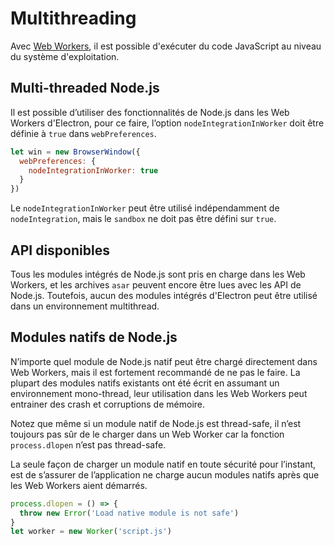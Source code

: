# Multithreading

Avec [Web Workers](https://developer.mozilla.org/en/docs/Web/API/Web_Workers_API/Using_web_workers), il est possible d'exécuter du code JavaScript au niveau du système d'exploitation.

## Multi-threaded Node.js

Il est possible d’utiliser des fonctionnalités de Node.js dans les Web Workers d'Electron, pour ce faire, l’option `nodeIntegrationInWorker` doit être définie à `true` dans `webPreferences`.

```javascript
let win = new BrowserWindow({
  webPreferences: {
    nodeIntegrationInWorker: true
  }
})
```

Le `nodeIntegrationInWorker` peut être utilisé indépendamment de `nodeIntegration`, mais le `sandbox` ne doit pas être défini sur `true`.

## API disponibles

Tous les modules intégrés de Node.js sont pris en charge dans les Web Workers, et les archives `asar` peuvent encore être lues avec les API de Node.js. Toutefois, aucun des modules intégrés d'Electron peut être utilisé dans un environnement multithread.

## Modules natifs de Node.js

N’importe quel module de Node.js natif peut être chargé directement dans Web Workers, mais il est fortement recommandé de ne pas le faire. La plupart des modules natifs existants ont été écrit en assumant un environnement mono-thread, leur utilisation dans les Web Workers peut entrainer des crash et corruptions de mémoire.

Notez que même si un module natif de Node.js est thread-safe, il n’est toujours pas sûr de le charger dans un Web Worker car la fonction `process.dlopen` n’est pas thread-safe.

La seule façon de charger un module natif en toute sécurité pour l’instant, est de s’assurer de l’application ne charge aucun modules natifs après que les Web Workers aient démarrés.

```javascript
process.dlopen = () => {
  throw new Error('Load native module is not safe')
}
let worker = new Worker('script.js')
```